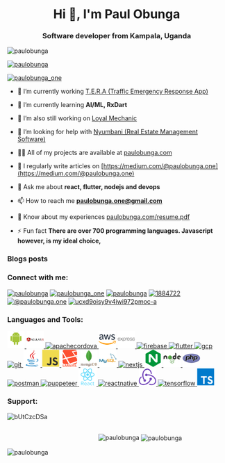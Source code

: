 <h1 align="center">Hi 👋, I'm Paul Obunga</h1>
<h3 align="center">Software developer from Kampala, Uganda</h3>

<p align="left"> <img src="https://komarev.com/ghpvc/?username=paulobunga&label=Profile%20views&color=0e75b6&style=flat" alt="paulobunga" /> </p>

<p align="left"> <a href="https://github.com/ryo-ma/github-profile-trophy"><img src="https://github-profile-trophy.vercel.app/?username=paulobunga" alt="paulobunga" /></a> </p>

<p align="left"> <a href="https://twitter.com/paulobunga_one" target="blank"><img src="https://img.shields.io/twitter/follow/paulobunga_one?logo=twitter&style=for-the-badge" alt="paulobunga_one" /></a> </p>

- 🔭 I’m currently working [T.E.R.A (Traffic Emergency Response App)](https://paulobunga.com/tera_project)

- 🌱 I’m currently learning **AI/ML, RxDart**

- 🔭 I’m also still working on [Loyal Mechanic](https://paulobunga.com/loyal_mechanic)

- 🤝 I’m looking for help with [Nyumbani (Real Estate Management Software)](https://paulobunga.com/nyumbani_project)

- 👨‍💻 All of my projects are available at [paulobunga.com](paulobunga.com)

- 📝 I regularly write articles on [https://medium.com/@paulobunga.one](https://medium.com/@paulobunga.one)

- 💬 Ask me about **react, flutter, nodejs and devops**

- 📫 How to reach me **paulobunga.one@gmail.com**

- 📄 Know about my experiences [paulobunga.com/resume.pdf](paulobunga.com/resume.pdf)

- ⚡ Fun fact **There are over 700 programming languages. Javascript however, is my ideal choice,**

### Blogs posts
<!-- BLOG-POST-LIST:START -->
<!-- BLOG-POST-LIST:END -->

<h3 align="left">Connect with me:</h3>
<p align="left">
<a href="https://dev.to/paulobunga" target="blank"><img align="center" src="https://cdn.jsdelivr.net/npm/simple-icons@3.0.1/icons/dev-dot-to.svg" alt="paulobunga" height="30" width="40" /></a>
<a href="https://twitter.com/paulobunga_one" target="blank"><img align="center" src="https://cdn.jsdelivr.net/npm/simple-icons@3.0.1/icons/twitter.svg" alt="paulobunga_one" height="30" width="40" /></a>
<a href="https://linkedin.com/in/paulobunga" target="blank"><img align="center" src="https://cdn.jsdelivr.net/npm/simple-icons@3.0.1/icons/linkedin.svg" alt="paulobunga" height="30" width="40" /></a>
<a href="https://stackoverflow.com/users/1884722" target="blank"><img align="center" src="https://cdn.jsdelivr.net/npm/simple-icons@3.0.1/icons/stackoverflow.svg" alt="1884722" height="30" width="40" /></a>
<a href="https://medium.com/@paulobunga.one" target="blank"><img align="center" src="https://cdn.jsdelivr.net/npm/simple-icons@3.0.1/icons/medium.svg" alt="@paulobunga.one" height="30" width="40" /></a>
<a href="https://www.youtube.com/c/ucxd9oisy9v4iwi972pmoc-a" target="blank"><img align="center" src="https://cdn.jsdelivr.net/npm/simple-icons@3.0.1/icons/youtube.svg" alt="ucxd9oisy9v4iwi972pmoc-a" height="30" width="40" /></a>
</p>

<h3 align="left">Languages and Tools:</h3>
<p align="left"> <a href="https://developer.android.com" target="_blank"> <img src="https://raw.githubusercontent.com/devicons/devicon/master/icons/android/android-original-wordmark.svg" alt="android" width="40" height="40"/> </a> <a href="https://angular.io" target="_blank"> <img src="https://raw.githubusercontent.com/devicons/devicon/master/icons/angularjs/angularjs-original-wordmark.svg" alt="angularjs" width="40" height="40"/> </a> <a href="https://cordova.apache.org/" target="_blank"> <img src="https://www.vectorlogo.zone/logos/apache_cordova/apache_cordova-icon.svg" alt="apachecordova" width="40" height="40"/> </a> <a href="https://aws.amazon.com" target="_blank"> <img src="https://raw.githubusercontent.com/devicons/devicon/master/icons/amazonwebservices/amazonwebservices-original-wordmark.svg" alt="aws" width="40" height="40"/> </a> <a href="https://expressjs.com" target="_blank"> <img src="https://raw.githubusercontent.com/devicons/devicon/master/icons/express/express-original-wordmark.svg" alt="express" width="40" height="40"/> </a> <a href="https://firebase.google.com/" target="_blank"> <img src="https://www.vectorlogo.zone/logos/firebase/firebase-icon.svg" alt="firebase" width="40" height="40"/> </a> <a href="https://flutter.dev" target="_blank"> <img src="https://www.vectorlogo.zone/logos/flutterio/flutterio-icon.svg" alt="flutter" width="40" height="40"/> </a> <a href="https://cloud.google.com" target="_blank"> <img src="https://www.vectorlogo.zone/logos/google_cloud/google_cloud-icon.svg" alt="gcp" width="40" height="40"/> </a> <a href="https://git-scm.com/" target="_blank"> <img src="https://www.vectorlogo.zone/logos/git-scm/git-scm-icon.svg" alt="git" width="40" height="40"/> </a> <a href="https://www.java.com" target="_blank"> <img src="https://raw.githubusercontent.com/devicons/devicon/master/icons/java/java-original.svg" alt="java" width="40" height="40"/> </a> <a href="https://developer.mozilla.org/en-US/docs/Web/JavaScript" target="_blank"> <img src="https://raw.githubusercontent.com/devicons/devicon/master/icons/javascript/javascript-original.svg" alt="javascript" width="40" height="40"/> </a> <a href="https://laravel.com/" target="_blank"> <img src="https://raw.githubusercontent.com/devicons/devicon/master/icons/laravel/laravel-plain-wordmark.svg" alt="laravel" width="40" height="40"/> </a> <a href="https://www.mongodb.com/" target="_blank"> <img src="https://raw.githubusercontent.com/devicons/devicon/master/icons/mongodb/mongodb-original-wordmark.svg" alt="mongodb" width="40" height="40"/> </a> <a href="https://www.mysql.com/" target="_blank"> <img src="https://raw.githubusercontent.com/devicons/devicon/master/icons/mysql/mysql-original-wordmark.svg" alt="mysql" width="40" height="40"/> </a> <a href="https://nextjs.org/" target="_blank"> <img src="https://cdn.worldvectorlogo.com/logos/nextjs-3.svg" alt="nextjs" width="40" height="40"/> </a> <a href="https://www.nginx.com" target="_blank"> <img src="https://raw.githubusercontent.com/devicons/devicon/master/icons/nginx/nginx-original.svg" alt="nginx" width="40" height="40"/> </a> <a href="https://nodejs.org" target="_blank"> <img src="https://raw.githubusercontent.com/devicons/devicon/master/icons/nodejs/nodejs-original-wordmark.svg" alt="nodejs" width="40" height="40"/> </a> <a href="https://www.php.net" target="_blank"> <img src="https://raw.githubusercontent.com/devicons/devicon/master/icons/php/php-original.svg" alt="php" width="40" height="40"/> </a> <a href="https://postman.com" target="_blank"> <img src="https://www.vectorlogo.zone/logos/getpostman/getpostman-icon.svg" alt="postman" width="40" height="40"/> </a> <a href="https://github.com/puppeteer/puppeteer" target="_blank"> <img src="https://www.vectorlogo.zone/logos/pptrdev/pptrdev-official.svg" alt="puppeteer" width="40" height="40"/> </a> <a href="https://reactjs.org/" target="_blank"> <img src="https://raw.githubusercontent.com/devicons/devicon/master/icons/react/react-original-wordmark.svg" alt="react" width="40" height="40"/> </a> <a href="https://reactnative.dev/" target="_blank"> <img src="https://reactnative.dev/img/header_logo.svg" alt="reactnative" width="40" height="40"/> </a> <a href="https://redux.js.org" target="_blank"> <img src="https://raw.githubusercontent.com/devicons/devicon/master/icons/redux/redux-original.svg" alt="redux" width="40" height="40"/> </a> <a href="https://www.tensorflow.org" target="_blank"> <img src="https://www.vectorlogo.zone/logos/tensorflow/tensorflow-icon.svg" alt="tensorflow" width="40" height="40"/> </a> <a href="https://www.typescriptlang.org/" target="_blank"> <img src="https://raw.githubusercontent.com/devicons/devicon/master/icons/typescript/typescript-original.svg" alt="typescript" width="40" height="40"/> </a> </p>

<h3 align="left">Support:</h3>
<p><a href="https://www.buymeacoffee.com/bUtCzcDSa"> <img align="left" src="https://cdn.buymeacoffee.com/buttons/v2/default-yellow.png" height="50" width="210" alt="bUtCzcDSa" /></a></p><br><br>

<p><img align="left" src="https://github-readme-stats.vercel.app/api/top-langs?username=paulobunga&show_icons=true&locale=en&layout=compact" alt="paulobunga" /></p>

<p>&nbsp;<img align="center" src="https://github-readme-stats.vercel.app/api?username=paulobunga&show_icons=true&locale=en" alt="paulobunga" /></p>

<p><img align="center" src="https://github-readme-streak-stats.herokuapp.com/?user=paulobunga&" alt="paulobunga" /></p>
